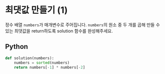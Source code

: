 # 최댓값 만들기 (1)
정수 배열 `numbers`가 매개변수로 주어집니다. `numbers`의 원소 중 두 개를 곱해 만들 수 있는 최댓값을 return하도록 solution 함수를 완성해주세요.

## Python
```python
def solution(numbers):
    numbers = sorted(numbers)
    return numbers[-1] * numbers[-2]
```